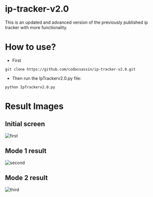 # ip-tracker-v2.0
This is an updated and advanced version of the previously published ip tracker with more functionality.

# How to use?
* First
```
git clone https://github.com/codassassin/ip-tracker-v2.0.git
```
* Then run the IpTrackerv2.0.py file:
```
python IpTrackerv2.0.py
```

# Result Images
## Initial screen
![first](https://user-images.githubusercontent.com/55107082/127739156-b560ed3f-1d79-4e86-9bbf-ac7e5c66637a.png)

## Mode 1 result
![second](https://user-images.githubusercontent.com/55107082/127739168-bf4f70b9-8379-462d-bfc3-2d158bb742a3.png)

## Mode 2 result
![third](https://user-images.githubusercontent.com/55107082/127739175-62c4e60f-347d-450e-ac95-afd76513a652.png)
